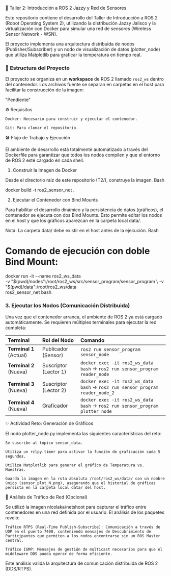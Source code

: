 🤖 Taller 2: Introducción a ROS 2 Jazzy y Red de Sensores

Este repositorio contiene el desarrollo del Taller de Introducción a ROS 2 (Robot Operating System 2), utilizando la distribución Jazzy Jalisco y la virtualización con Docker para simular una red de sensores (Wireless Sensor Network - WSN).

El proyecto implementa una arquitectura distribuida de nodos (Publisher/Subscriber) y un nodo de visualización de datos (plotter_node) que utiliza Matplotlib para graficar la temperatura en tiempo real.

### 🚀 Estructura del Proyecto

El proyecto se organiza en un **workspace** de ROS 2 llamado `ros2_ws` dentro del contenedor. Los archivos fuente se separan en carpetas en el host para facilitar la construcción de la imagen:

"Pendiente"


⚙️ Requisitos

    Docker: Necesario para construir y ejecutar el contenedor.

    Git: Para clonar el repositorio.

🛠️ Flujo de Trabajo y Ejecución

El ambiente de desarrollo está totalmente automatizado a través del Dockerfile para garantizar que todos los nodos compilen y que el entorno de ROS 2 esté cargado en cada shell.

1. Construir la Imagen de Docker

Desde el directorio raíz de este repositorio (T2/), construye la imagen.
Bash

docker build -t ros2_sensor_net .

2. Ejecutar el Contenedor con Bind Mounts

Para habilitar el desarrollo dinámico y la persistencia de datos (gráficos), el contenedor se ejecuta con dos Bind Mounts. Esto permite editar los nodos en el host y que los gráficos aparezcan en la carpeta local data/.

Nota: La carpeta data/ debe existir en el host antes de la ejecución.
Bash

# Comando de ejecución con doble Bind Mount:
docker run -it --name ros2_ws_data \
  -v "$(pwd)/nodes":/root/ros2_ws/src/sensor_program/sensor_program \
  -v "$(pwd)/data":/root/ros2_ws/data \
  ros2_sensor_net bash

### 3. Ejecutar los Nodos (Comunicación Distribuida)

Una vez que el contenedor arranca, el ambiente de ROS 2 ya está cargado automáticamente. Se requieren múltiples terminales para ejecutar la red completa:

| Terminal | Rol del Nodo | Comando |
| :--- | :--- | :--- |
| **Terminal 1** (Actual) | Publicador (Sensor) | `ros2 run sensor_program sensor_node` |
| **Terminal 2** (Nueva) | Suscriptor (Lector 1) | `docker exec -it ros2_ws_data bash` $\rightarrow$ `ros2 run sensor_program reader_node` |
| **Terminal 3** (Nueva) | Suscriptor (Lector 2) | `docker exec -it ros2_ws_data bash` $\rightarrow$ `ros2 run sensor_program reader_node_2` |
| **Terminal 4** (Nueva) | Graficador | `docker exec -it ros2_ws_data bash` $\rightarrow$ `ros2 run sensor_program plotter_node` |

✨ Actividad Reto: Generación de Gráficos

El nodo plotter_node.py implementa las siguientes características del reto:

    Se suscribe al tópico sensor_data.

    Utiliza un rclpy.timer para activar la función de graficación cada 5 segundos.

    Utiliza Matplotlib para generar el gráfico de Temperatura vs. Muestras.

    Guarda la imagen en la ruta absoluta /root/ros2_ws/data/ con un nombre único (sensor_plot_N.png), asegurando que el historial de gráficas persista en la carpeta local data/ del host.

🔬 Análisis de Tráfico de Red (Opcional)

Se utilizó la imagen nicolaka/netshoot para capturar el tráfico entre contenedores en una red definida por el usuario. El análisis de los paquetes reveló:

    Tráfico RTPS (Real-Time Publish-Subscribe): Comunicación a través de UDP en el puerto 7400, conteniendo mensajes de Descubrimiento de Participantes que permiten a los nodos encontrarse sin un ROS Master central.

    Tráfico IGMP: Mensajes de gestión de multicast necesarios para que el middleware DDS pueda operar de forma eficiente.

Este análisis valida la arquitectura de comunicación distribuida de ROS 2 (DDS/RTPS).
